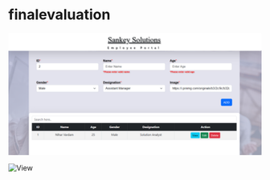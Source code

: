 # finalevaluation

![My animated logo](validation.png)


![View](https://github.com/nvardam10/finalevaluation/assets/103456696/aeb8f70d-d20e-4abc-a23c-ad8c71e65ed2)
